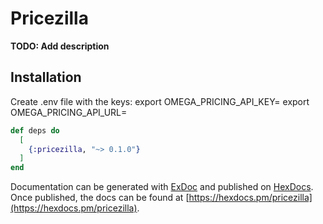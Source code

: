 # Pricezilla

**TODO: Add description**

## Installation

Create .env file with the keys:
export OMEGA_PRICING_API_KEY=
export OMEGA_PRICING_API_URL=

```elixir
def deps do
  [
    {:pricezilla, "~> 0.1.0"}
  ]
end
```

Documentation can be generated with [ExDoc](https://github.com/elixir-lang/ex_doc)
and published on [HexDocs](https://hexdocs.pm). Once published, the docs can
be found at [https://hexdocs.pm/pricezilla](https://hexdocs.pm/pricezilla).

